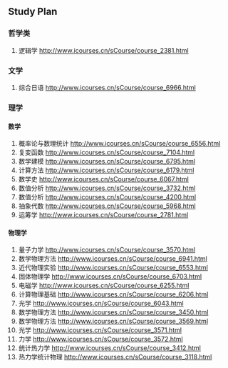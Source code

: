 ## Study Plan
### 哲学类
1. 逻辑学 http://www.icourses.cn/sCourse/course_2381.html
### 文学
1. 综合日语 http://www.icourses.cn/sCourse/course_6966.html
### 理学
#### 数学
1. 概率论与数理统计 http://www.icourses.cn/sCourse/course_6556.html
2. 复变函数 http://www.icourses.cn/sCourse/course_7104.html
3. 数学建模 http://www.icourses.cn/sCourse/course_6795.html
4. 计算方法 http://www.icourses.cn/sCourse/course_6179.html
5. 数学史 http://www.icourses.cn/sCourse/course_6067.html
6. 数值分析 http://www.icourses.cn/sCourse/course_3732.html
7. 数值分析 http://www.icourses.cn/sCourse/course_4200.html
8. 抽象代数 http://www.icourses.cn/sCourse/course_5968.html
9. 运筹学 http://www.icourses.cn/sCourse/course_2781.html
#### 物理学
1. 量子力学 http://www.icourses.cn/sCourse/course_3570.html
2. 数学物理方法 http://www.icourses.cn/sCourse/course_6941.html
3. 近代物理实验 http://www.icourses.cn/sCourse/course_6553.html
4. 固体物理学 http://www.icourses.cn/sCourse/course_6703.html
5. 电磁学 http://www.icourses.cn/sCourse/course_6255.html
6. 计算物理基础 http://www.icourses.cn/sCourse/course_6206.html
7. 光学 http://www.icourses.cn/sCourse/course_6043.html
8. 数学物理方法 http://www.icourses.cn/sCourse/course_3450.html
9. 数学物理方法 http://www.icourses.cn/sCourse/course_3569.html
10. 光学 http://www.icourses.cn/sCourse/course_3571.html
11. 力学 http://www.icourses.cn/sCourse/course_3572.html
12. 统计热力学 http://www.icourses.cn/sCourse/course_3412.html
13. 热力学统计物理 http://www.icourses.cn/sCourse/course_3118.html













